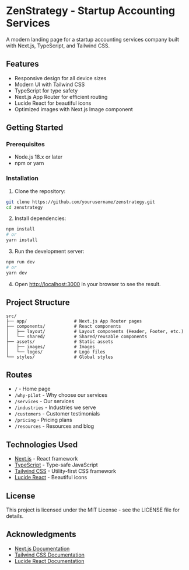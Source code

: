 # ZenStrategy - Startup Accounting Services

A modern landing page for a startup accounting services company built with Next.js, TypeScript, and Tailwind CSS.

## Features

- Responsive design for all device sizes
- Modern UI with Tailwind CSS
- TypeScript for type safety
- Next.js App Router for efficient routing
- Lucide React for beautiful icons
- Optimized images with Next.js Image component

## Getting Started

### Prerequisites

- Node.js 18.x or later
- npm or yarn

### Installation

1. Clone the repository:

```bash
git clone https://github.com/yourusername/zenstrategy.git
cd zenstrategy
```

2. Install dependencies:

```bash
npm install
# or
yarn install
```

3. Run the development server:

```bash
npm run dev
# or
yarn dev
```

4. Open [http://localhost:3000](http://localhost:3000) in your browser to see the result.

## Project Structure

```
src/
├── app/                  # Next.js App Router pages
├── components/           # React components
│   ├── layout/           # Layout components (Header, Footer, etc.)
│   └── shared/           # Shared/reusable components
├── assets/               # Static assets
│   ├── images/           # Images
│   └── logos/            # Logo files
└── styles/               # Global styles
```

## Routes

- `/` - Home page
- `/why-pilot` - Why choose our services
- `/services` - Our services
- `/industries` - Industries we serve
- `/customers` - Customer testimonials
- `/pricing` - Pricing plans
- `/resources` - Resources and blog

## Technologies Used

- [Next.js](https://nextjs.org/) - React framework
- [TypeScript](https://www.typescriptlang.org/) - Type-safe JavaScript
- [Tailwind CSS](https://tailwindcss.com/) - Utility-first CSS framework
- [Lucide React](https://lucide.dev/) - Beautiful icons

## License

This project is licensed under the MIT License - see the LICENSE file for details.

## Acknowledgments

- [Next.js Documentation](https://nextjs.org/docs)
- [Tailwind CSS Documentation](https://tailwindcss.com/docs)
- [Lucide React Documentation](https://lucide.dev/docs/lucide-react)
